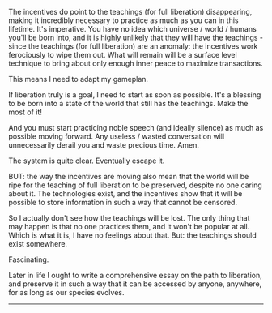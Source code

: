 The incentives do point to the teachings (for full liberation) disappearing, making it incredibly necessary to practice as much as you can in this lifetime. It's imperative. You have no idea which universe / world / humans you'll be born into, and it is highly unlikely that they will have the teachings - since the teachings (for full liberation) are an anomaly: the incentives work ferociously to wipe them out. What will remain will be a surface level technique to bring about only enough inner peace to maximize transactions.

This means I need to adapt my gameplan.

If liberation truly is a goal, I need to start as soon as possible. It's a blessing to be born into a state of the world that still has the teachings. Make the most of it!

And you must start practicing noble speech (and ideally silence) as much as possible moving forward. Any useless / wasted conversation will unnecessarily derail you and waste precious time. Amen.

The system is quite clear. Eventually escape it.

BUT: the way the incentives are moving also mean that the world will be ripe for the teaching of full liberation to be preserved, despite no one caring about it. The technologies exist, and the incentives show that it will be possible to store information in such a way that cannot be censored.

So I actually don't see how the teachings will be lost. The only thing that may happen is that no one practices them, and it won't be popular at all. Which is what it is, I have no feelings about that. But: the teachings should exist somewhere.

Fascinating.

Later in life I ought to write a comprehensive essay on the path to liberation, and preserve it in such a way that it can be accessed by anyone, anywhere, for as long as our species evolves.

--- 







